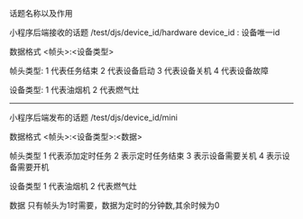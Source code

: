 话题名称以及作用

小程序后端接收的话题
/test/djs/device_id/hardware
device_id : 设备唯一id

数据格式
<帧头>:<设备类型>

帧头类型:
1 代表任务结束
2 代表设备启动
3 代表设备关机
4 代表设备故障

设备类型:
1 代表油烟机
2 代表燃气灶

--------------------
小程序后端发布的话题
/test/djs/device_id/mini

数据格式
<帧头>:<设备类型>:<数据>

帧头类型
1 代表添加定时任务
2 表示定时任务结束
3 表示设备需要关机
4 表示设备需要开机

设备类型
1 代表油烟机
2 代表燃气灶

数据
只有帧头为1时需要，数据为定时的分钟数,其余时候为0